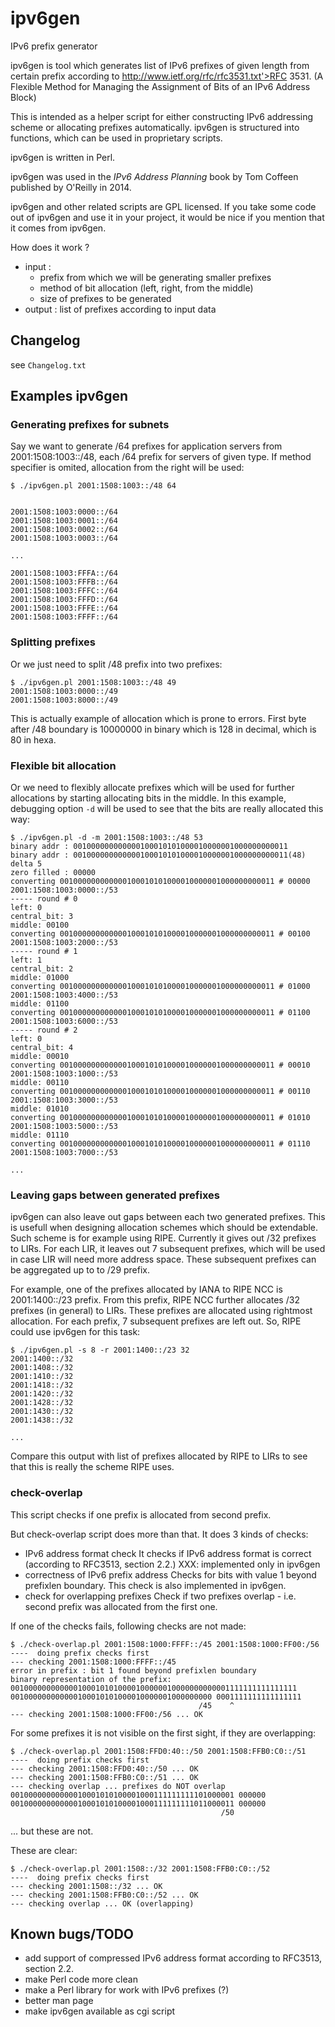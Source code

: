 # ipv6gen
IPv6 prefix generator

ipv6gen is tool which generates list of IPv6 prefixes of given length from certain prefix 
according to http://www.ietf.org/rfc/rfc3531.txt'>RFC 3531. (A Flexible Method for Managing the Assignment of 
Bits of an IPv6 Address Block)

This is intended as a helper script for either constructing IPv6 addressing scheme or allocating prefixes automatically. 
ipv6gen is structured into functions, which can be used in proprietary scripts.

ipv6gen is written in Perl.

ipv6gen was used in the *IPv6 Address Planning* book by Tom Coffeen published by O'Reilly in 2014.

ipv6gen and other related scripts are GPL licensed. 
If you take some code out of ipv6gen and use it in your project, it would be nice if you mention that it comes from ipv6gen.

How does it work ?
  - input :
    - prefix from which we will be generating smaller prefixes
    - method of bit allocation (left, right, from the middle)
    - size of prefixes to be generated
  - output : list of prefixes according to input data

## Changelog

see `Changelog.txt`

## Examples ipv6gen

### Generating prefixes for subnets

Say we want to generate /64 prefixes for application servers from
2001:1508:1003::/48, each /64 prefix for servers of given type.
If method specifier is omited, allocation from the
right will be used:

```
$ ./ipv6gen.pl 2001:1508:1003::/48 64


2001:1508:1003:0000::/64
2001:1508:1003:0001::/64
2001:1508:1003:0002::/64
2001:1508:1003:0003::/64

...

2001:1508:1003:FFFA::/64
2001:1508:1003:FFFB::/64
2001:1508:1003:FFFC::/64
2001:1508:1003:FFFD::/64
2001:1508:1003:FFFE::/64
2001:1508:1003:FFFF::/64
```

### Splitting prefixes

Or we just need to split /48 prefix into two prefixes:

```
$ ./ipv6gen.pl 2001:1508:1003::/48 49
2001:1508:1003:0000::/49
2001:1508:1003:8000::/49
```

This is actually example of allocation which is prone to errors. First byte
after /48 boundary is 10000000 in binary which is 128 in decimal, which is 80
in hexa.

### Flexible bit allocation

Or we need to flexibly allocate prefixes which will be used for further
allocations by starting allocating bits in the middle. In this example,
debugging option `-d` will be used to see that the bits are really allocated
this way:

```
$ ./ipv6gen.pl -d -m 2001:1508:1003::/48 53
binary addr : 001000000000000100010101000010000001000000000011
binary addr : 001000000000000100010101000010000001000000000011(48) 
delta 5
zero filled : 00000
converting 001000000000000100010101000010000001000000000011 # 00000
2001:1508:1003:0000::/53
----- round # 0
left: 0
central_bit: 3
middle: 00100
converting 001000000000000100010101000010000001000000000011 # 00100
2001:1508:1003:2000::/53
----- round # 1
left: 1
central_bit: 2
middle: 01000
converting 001000000000000100010101000010000001000000000011 # 01000
2001:1508:1003:4000::/53
middle: 01100
converting 001000000000000100010101000010000001000000000011 # 01100
2001:1508:1003:6000::/53
----- round # 2
left: 0
central_bit: 4
middle: 00010
converting 001000000000000100010101000010000001000000000011 # 00010
2001:1508:1003:1000::/53
middle: 00110
converting 001000000000000100010101000010000001000000000011 # 00110
2001:1508:1003:3000::/53
middle: 01010
converting 001000000000000100010101000010000001000000000011 # 01010
2001:1508:1003:5000::/53
middle: 01110
converting 001000000000000100010101000010000001000000000011 # 01110
2001:1508:1003:7000::/53

...
```

### Leaving gaps between generated prefixes

ipv6gen can also leave out gaps between each two generated prefixes.
This is usefull when designing allocation schemes which should be
extendable. Such scheme is for example using RIPE. Currently it gives out
/32 prefixes to LIRs. For each LIR, it leaves out 7 subsequent prefixes,
which will be used in case LIR will need more address space. These
subsequent prefixes can be aggregated up to to /29 prefix.

For example, one of the prefixes allocated by IANA to RIPE NCC is
2001:1400::/23 prefix. From this prefix, RIPE NCC further
allocates /32 prefixes (in general) to LIRs. These prefixes are allocated
using rightmost allocation. For each prefix, 7 subsequent prefixes are
left out. So, RIPE could use ipv6gen for this task:

```
$ ./ipv6gen.pl -s 8 -r 2001:1400::/23 32
2001:1400::/32
2001:1408::/32
2001:1410::/32
2001:1418::/32
2001:1420::/32
2001:1428::/32
2001:1430::/32
2001:1438::/32

...
```

Compare this output with list of prefixes allocated by RIPE to LIRs to see that this is really the scheme
RIPE uses.

### check-overlap

This script checks if one prefix is allocated from second prefix.

But check-overlap script does more than that. It does 3 kinds of checks:

- IPv6 address format check
  It checks if IPv6 address format is correct (according to RFC3513, section 2.2.)
  XXX: implemented only in ipv6gen
- correctness of IPv6 prefix address
  Checks for bits with value 1 beyond prefixlen boundary.
  This check is also implemented in ipv6gen.
- check for overlapping prefixes
  Check if two prefixes overlap - i.e. second prefix was allocated from the first one.

If one of the checks fails, following checks are not made:

```
$ ./check-overlap.pl 2001:1508:1000:FFFF::/45 2001:1508:1000:FF00:/56
----  doing prefix checks first
--- checking 2001:1508:1000:FFFF::/45
error in prefix : bit 1 found beyond prefixlen boundary
binary representation of the prefix:
0010000000000001000101010000100000010000000000001111111111111111
001000000000000100010101000010000001000000000 0001111111111111111
                                          /45    ^
--- checking 2001:1508:1000:FF00:/56 ... OK
```

For some prefixes it is not visible on the first sight, if they are overlapping:

```
$ ./check-overlap.pl 2001:1508:FFD0:40::/50 2001:1508:FFB0:C0::/51
----  doing prefix checks first
--- checking 2001:1508:FFD0:40::/50 ... OK
--- checking 2001:1508:FFB0:C0::/51 ... OK
--- checking overlap ... prefixes do NOT overlap
00100000000000010001010100001000111111111101000001 000000
00100000000000010001010100001000111111111011000011 000000
                                               /50
```

... but these are not.

These are clear:

```
$ ./check-overlap.pl 2001:1508::/32 2001:1508:FFB0:C0::/52
----  doing prefix checks first
--- checking 2001:1508::/32 ... OK
--- checking 2001:1508:FFB0:C0::/52 ... OK
--- checking overlap ... OK (overlapping)
```

## Known bugs/TODO

- add support of compressed IPv6 address format according to RFC3513, section 2.2.
- make Perl code more clean
- make a Perl library for work with IPv6 prefixes (?)
- better man page
- make ipv6gen available as cgi script
